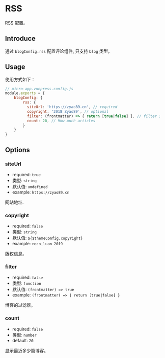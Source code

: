 # RSS

RSS 配置。

## Introduce

通过 `blogConfig.rss` 配置评论组件, 只支持 `blog` 类型。

## Usage

使用方式如下：

```js
// micro-app.vuepress.config.js
module.exports = {
    blogConfig: {
        rss: {
          siteUrl: 'https://zyao89.cn', // required
          copyright: '2018 Zyao89', // optional
          filter: (frontmatter) => { return [true|false] }, // filter some post
          count: 20, // How much articles
        }
    }
}
```

## Options

### siteUrl

- required: `true`
- 类型: `string`
- 默认值: `undefined`
- example: `https://zyao89.cn`

网站地址.

### copyright

- required: `false`
- 类型: `string`
- 默认值: `${$themeConfig.copyright}`
- example: `reco_luan 2019`

版权信息。

### filter

- required: `false`
- 类型: `function`
- 默认值: `(frontmatter) => true`
- example: `(frontmatter) => { return [true|false] }`

博客的过滤器。

### count

- required: `false`
- 类型: `number`
- default: `20`

显示最近多少篇博客。
